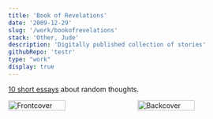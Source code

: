 ```yaml
---
title: 'Book of Revelations'
date: '2009-12-29'
slug: '/work/bookofrevelations'
stack: 'Other, Jude'
description: 'Digitally published collection of stories'
githubRepo: 'testr'
type: "work"  
display: true
---
```


[10 short essays](https://issuu.com/judepark/docs/bookofrevelations) about random thoughts.


<div style="display: flex; justify-content: space-between;">
  <img src="https://64.media.tumblr.com/475595e27a569cba5c00dfc32c0ffe61/0ee66976eedcfd2f-f5/s500x750/105eeca05ce23048b643d552fb23e6b983975268.pnj" alt="Frontcover" style="width: 48%;"/>
  <img src="https://64.media.tumblr.com/fb903e168f06090c0d0dd4ae07ed9363/0ee66976eedcfd2f-57/s500x750/d577a2eb7c33cce446dd10ce3609cdd8200b8ada.pnj" alt="Backcover" style="width: 48%;"/>
</div>
<br/>

